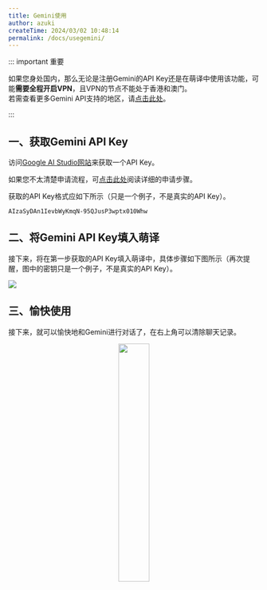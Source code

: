 ```yaml
---
title: Gemini使用
author: azuki
createTime: 2024/03/02 10:48:14
permalink: /docs/usegemini/
---
```



::: important 重要

如果您身处国内，那么无论是注册Gemini的API Key还是在萌译中使用该功能，可能**需要全程开启VPN**，且VPN的节点不能处于香港和澳门。  
若需查看更多Gemini API支持的地区，请[点击此处](https://ai.google.dev/gemini-api/docs/available-regions)。

:::

## 一、获取Gemini API Key

访问[Google AI Studio网站](https://aistudio.google.com/app/apikey)来获取一个API Key。

如果您不太清楚申请流程，可[点击此处](https://www.moetranslate.top/docs/gemini/apiapplication/)阅读详细的申请步骤。

获取的API Key格式应如下所示（只是一个例子，不是真实的API Key）。

```md:no-line-numbers
AIzaSyDAn1IevbWyKmqN-95QJusP3wptx010Whw
```

## 二、将Gemini API Key填入萌译

接下来，将在第一步获取的API Key填入萌译中，具体步骤如下图所示（再次提醒，图中的密钥只是一个例子，不是真实的API Key）。

<img src="https://img.moetranslate.top/usegemini_tutorial.jpg"/>

## 三、愉快使用

接下来，就可以愉快地和Gemini进行对话了，在右上角可以清除聊天记录。

<div style="text-align: center;">
  <img src="https://img.moetranslate.top/usegemini_example.jpg" width="35%" />
</div>
